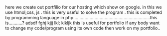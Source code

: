 here we create out portfilio for our hosting which show on google.
in this we use htmol,css, js .
this is very useful to solve the program .
this is completed by programming language in php ...
........................................................this is...........?
adsdf fghj kjjj lkl; klkljk 
this is useful for portfolio
if any body want to change my code/program using its own code then work on my portfolio..
